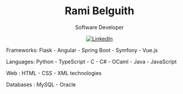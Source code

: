 <h1 align="center"> Rami Belguith</h1>
<p align="center">
 Software Developer
</p>
<p align="center">
  <a href="https://www.linkedin.com/in/rami-belguith-a69830298/"><img src="https://img.shields.io/badge/LinkedIn-Connect%20With%20Me-blue?style=flat-square&logo=linkedin" alt="LinkedIn"></a>
</p>

Frameworks: Flask - Angular - Spring Boot - Symfony - Vue.js

Languages: Python - TypeScript - C - C# - OCaml - Java - JavaScript 

Web : HTML - CSS - XML technologies

Databases : MySQL - Oracle
